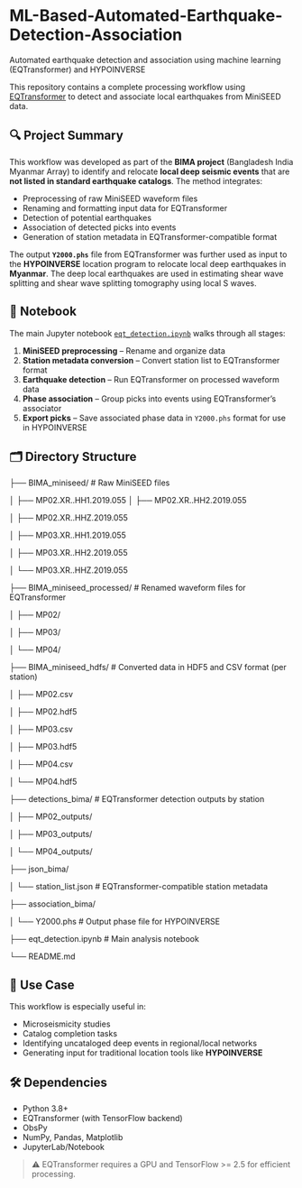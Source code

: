 # ML-Based-Automated-Earthquake-Detection-Association
Automated earthquake detection and association using machine learning (EQTransformer) and HYPOINVERSE

This repository contains a complete processing workflow using [EQTransformer](https://github.com/smousavi05/EQTransformer) to detect and associate local earthquakes from MiniSEED data.

## 🔍 Project Summary

This workflow was developed as part of the **BIMA project** (Bangladesh India Myanmar Array) to identify and relocate **local deep seismic events** that are **not listed in standard earthquake catalogs**. The method integrates:

- Preprocessing of raw MiniSEED waveform files
- Renaming and formatting input data for EQTransformer
- Detection of potential earthquakes
- Association of detected picks into events
- Generation of station metadata in EQTransformer-compatible format

The output **`Y2000.phs`** file from EQTransformer was further used as input to the **HYPOINVERSE** location program to relocate local deep earthquakes in **Myanmar**. The deep local earthquakes are used in estimating shear wave splitting and shear wave splitting tomography using local S waves.

## 📓 Notebook

The main Jupyter notebook [`eqt_detection.ipynb`](./eqt_detection.ipynb) walks through all stages:

1. **MiniSEED preprocessing** – Rename and organize data
2. **Station metadata conversion** – Convert station list to EQTransformer format
3. **Earthquake detection** – Run EQTransformer on processed waveform data
4. **Phase association** – Group picks into events using EQTransformer’s associator
5. **Export picks** – Save associated phase data in `Y2000.phs` format for use in HYPOINVERSE

## 🗂 Directory Structure
├── BIMA_miniseed/               # Raw MiniSEED files

│   ├── MP02.XR..HH1.2019.055
│   ├── MP02.XR..HH2.2019.055

│   ├── MP02.XR..HHZ.2019.055

│   ├── MP03.XR..HH1.2019.055

│   ├── MP03.XR..HH2.2019.055

│   └── MP03.XR..HHZ.2019.055

├── BIMA_miniseed_processed/     # Renamed waveform files for EQTransformer

│   ├── MP02/

│   ├── MP03/

│   └── MP04/

├── BIMA_miniseed_hdfs/          # Converted data in HDF5 and CSV format (per station)

│   ├── MP02.csv

│   ├── MP02.hdf5

│   ├── MP03.csv

│   ├── MP03.hdf5

│   ├── MP04.csv

│   └── MP04.hdf5

├── detections_bima/             # EQTransformer detection outputs by station

│   ├── MP02_outputs/

│   ├── MP03_outputs/

│   └── MP04_outputs/

├── json_bima/

│   └── station_list.json        # EQTransformer-compatible station metadata

├── association_bima/

│   └── Y2000.phs                # Output phase file for HYPOINVERSE

├── eqt_detection.ipynb          # Main analysis notebook

└── README.md




## 🧠 Use Case

This workflow is especially useful in:
- Microseismicity studies
- Catalog completion tasks
- Identifying uncataloged deep events in regional/local networks
- Generating input for traditional location tools like **HYPOINVERSE**

## 🛠 Dependencies

- Python 3.8+
- EQTransformer (with TensorFlow backend)
- ObsPy
- NumPy, Pandas, Matplotlib
- JupyterLab/Notebook

> ⚠️ EQTransformer requires a GPU and TensorFlow >= 2.5 for efficient processing.




